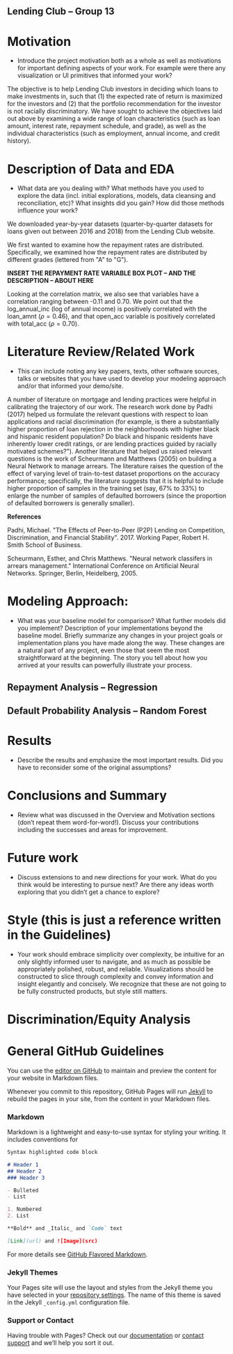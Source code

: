 ## Lending Club – Group 13

# Motivation
- Introduce the project motivation both as a whole as well as motivations
for important defining aspects of your work. For example were there any visualization
or UI primitives that informed your work?

The objective is to help Lending Club investors in deciding which loans to make investments in, such that (1) the expected rate of return is maximized for the investors and (2) that the portfolio recommendation for the investor is not racially discriminatory. We have sought to achieve the objectives laid out above by examining a wide range of loan characteristics (such as loan amount, interest rate, repayment schedule, and grade), as well as the individual characteristics (such as employment, annual income, and credit history).

# Description of Data and EDA
- What data are you dealing with? What methods have you used to explore the data (incl. initial explorations, models, data cleansing and reconciliation, etc)? What insights did you gain? How did those methods influence your work?

We downloaded year-by-year datasets (quarter-by-quarter datasets for loans given out between 2016 and 2018) from the Lending Club website. 

We first wanted to examine how the repayment rates are distributed. Specifically, we examined how the repayment rates are distributed by different grades (lettered from "A" to "G"). 

**INSERT THE REPAYMENT RATE VARIABLE BOX PLOT – AND THE DESCRIPTION – ABOUT HERE**

Looking at the correlation matrix, we also see that variables have a correlation ranging between -0.11 and 0.70. We point out that the log_annual_inc (log of annual income) is positively correlated with the loan_amnt ($\rho = 0.46$), and that open_acc variable is positively correlated with total_acc ($\rho = 0.70$). 



# Literature Review/Related Work
- This can include noting any key papers, texts,
other software sources, talks or websites that you have used to develop your modeling
approach and/or that informed your demo/site.

A number of literature on mortgage and lending practices were helpful in calibrating the trajectory of our work. The research work done by Padhi (2017) helped us formulate the relevant questions with respect to loan applications and racial discrimination (for example, is there a substantially higher proportion of loan rejection in the neighborhoods with higher black and hispanic resident population? Do black and hispanic residents have inherently lower credit ratings, or are lending practices guided by racially motivated schemes?"). Another literature that helped us raised relevant questions is the work of Scheurmann and Matthews (2005) on building a Neural Network to manage arrears. The literature raises the question of the effect of varying level of train-to-test dataset proportions on the accuracy performance; specifically, the literature suggests that it is helpful to include higher proportion of samples in the training set (say, 67% to 33%) to enlarge the number of samples of defaulted borrowers (since the proportion of defaulted borrowers is generally smaller). 

**References**

Padhi, Michael. "The Effects of Peer-to-Peer (P2P) Lending on Competition, Discrimination, and Financial Stability". 2017. Working Paper, Robert H. Smith School of Business.

Scheurmann, Esther, and Chris Matthews. "Neural network classifers in arrears management." International Conference on Artificial Neural Networks. Springer, Berlin, Heidelberg, 2005.

# Modeling Approach: 
- What was your baseline model for comparison? What further
models did you implement? Description of your implementations beyond the baseline
model. Briefly summarize any changes in your project goals or implementation plans
you have made along the way. These changes are a natural part of any project, even
those that seem the most straightforward at the beginning. The story you tell about
how you arrived at your results can powerfully illustrate your process.

## Repayment Analysis – Regression
## Default Probability Analysis – Random Forest

# Results
- Describe the results and emphasize the most important results. Did you have
to reconsider some of the original assumptions?

# Conclusions and Summary
- Review what was discussed in the Overview and
Motivation sections (don’t repeat them word-for-word!). Discuss your contributions
including the successes and areas for improvement.

# Future work
- Discuss extensions to and new directions for your work. What do you
think would be interesting to pursue next? Are there any ideas worth exploring that
you didn’t get a chance to explore?

# Style (this is just a reference written in the Guidelines)
- Your work should embrace simplicity over complexity, be intuitive for an only
slightly informed user to navigate, and as much as possible be appropriately polished,
robust, and reliable. Visualizations should be constructed to slice through complexity
and convey information and insight elegantly and concisely. We recognize that these
are not going to be fully constructed products, but style still matters.



# Discrimination/Equity Analysis









# General GitHub Guidelines

You can use the [editor on GitHub](https://github.com/ms-choi/lendingclub13/edit/master/README.md) to maintain and preview the content for your website in Markdown files.

Whenever you commit to this repository, GitHub Pages will run [Jekyll](https://jekyllrb.com/) to rebuild the pages in your site, from the content in your Markdown files.

### Markdown

Markdown is a lightweight and easy-to-use syntax for styling your writing. It includes conventions for

```markdown
Syntax highlighted code block

# Header 1
## Header 2
### Header 3

- Bulleted
- List

1. Numbered
2. List

**Bold** and _Italic_ and `Code` text

[Link](url) and ![Image](src)
```

For more details see [GitHub Flavored Markdown](https://guides.github.com/features/mastering-markdown/).

### Jekyll Themes

Your Pages site will use the layout and styles from the Jekyll theme you have selected in your [repository settings](https://github.com/ms-choi/lendingclub13/settings). The name of this theme is saved in the Jekyll `_config.yml` configuration file.

### Support or Contact

Having trouble with Pages? Check out our [documentation](https://help.github.com/categories/github-pages-basics/) or [contact support](https://github.com/contact) and we’ll help you sort it out.
